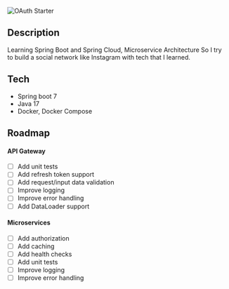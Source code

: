 ![OAuth Starter](https://user-images.githubusercontent.com/51282340/232514817-eca661e9-2b4b-4a0a-8e67-40106c167a5a.png)

## Description
Learning Spring Boot and Spring Cloud, Microservice Architecture
So I try to build a social network like Instagram with tech that I learned.

## Tech
- Spring boot 7
- Java 17
- Docker, Docker Compose


## Roadmap
#### API Gateway
- [ ] Add unit tests
- [ ] Add refresh token support
- [ ] Add request/input data validation
- [ ] Improve logging
- [ ] Improve error handling
- [ ] Add DataLoader support

#### Microservices
- [ ] Add authorization
- [ ] Add caching
- [ ] Add health checks
- [ ] Add unit tests
- [ ] Improve logging
- [ ] Improve error handling

